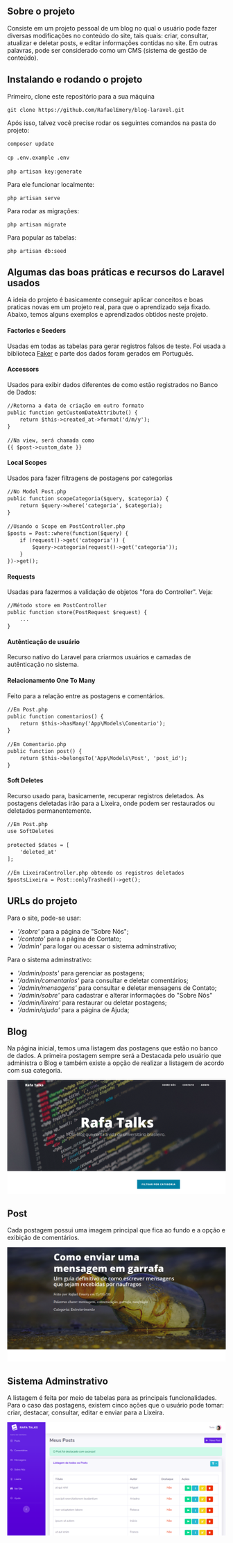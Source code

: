 ## Sobre o projeto

Consiste em um projeto pessoal de um blog no qual o usuário pode fazer diversas modificações no conteúdo do site, tais quais: criar, consultar, atualizar e deletar posts, e editar informações contidas no site. Em outras palavras, pode ser considerado como um CMS (sistema de gestão de conteúdo).

## Instalando e rodando o projeto

Primeiro, clone este repositório para a sua máquina

````
git clone https://github.com/RafaelEmery/blog-laravel.git
````

Após isso, talvez você precise rodar os seguintes comandos na pasta do projeto:

````
composer update

cp .env.example .env

php artisan key:generate
````

Para ele funcionar localmente:

````
php artisan serve
````
Para rodar as migrações:

````
php artisan migrate
```` 

Para popular as tabelas:

````
php artisan db:seed
````

## Algumas das boas práticas e recursos do Laravel usados

A ideia do projeto é basicamente conseguir aplicar conceitos e boas praticas novas em um projeto real, para que o aprendizado seja fixado. Abaixo, temos alguns exemplos e aprendizados obtidos neste projeto.

#### Factories e Seeders
Usadas em todas as tabelas para gerar registros falsos de teste. Foi usada a biblioteca [Faker](https://github.com/fzaninotto/Faker) e parte dos dados foram gerados em Português.

#### Accessors
Usados para exibir dados diferentes de como estão registrados no Banco de Dados:

````
//Retorna a data de criação em outro formato
public function getCustomDateAttribute() {   
	return $this->created_at->format('d/m/y');
}

//Na view, será chamada como
{{ $post->custom_date }}
````

#### Local Scopes
Usados para fazer filtragens de postagens por categorias

````
//No Model Post.php
public function scopeCategoria($query, $categoria) {
	return $query->where('categoria', $categoria);
}

//Usando o Scope em PostController.php
$posts = Post::where(function($query) {
    if (request()->get('categoria')) {
        $query->categoria(request()->get('categoria'));
    }
})->get();
````

#### Requests
Usadas para fazermos a validação de objetos "fora do Controller". Veja:

````
//Método store em PostController
public function store(PostRequest $request) {
	...
}
````

#### Autênticação de usuário
Recurso nativo do Laravel para criarmos usuários e camadas de autênticação no sistema.

#### Relacionamento One To Many
Feito para a relação entre as postagens e comentários.

````
//Em Post.php
public function comentarios() {
    return $this->hasMany('App\Models\Comentario');
}

//Em Comentario.php
public function post() {
    return $this->belongsTo('App\Models\Post', 'post_id');
}
````

#### Soft Deletes
Recurso usado para, basicamente, recuperar registros deletados. As postagens deletadas irão para a Lixeira, onde podem ser restaurados ou deletados permanentemente.

````
//Em Post.php
use SoftDeletes

protected $dates = [
    'deleted_at'
];

//Em LixeiraController.php obtendo os registros deletados
$postsLixeira = Post::onlyTrashed()->get();
````

## URLs do projeto

Para o site, pode-se usar:
- *'/sobre'* para a página de "Sobre Nós";
- *'/contato'* para a página de Contato;
- *'/admin'* para logar ou acessar o sistema adminstrativo;

Para o sistema adminstrativo:
- *'/admin/posts'* para gerenciar as postagens;
- *'/admin/comentarios'* para consultar e deletar comentários;
- *'/admin/mensagens'* para consultar e deletar mensagens de Contato;
- *'/admin/sobre'* para cadastrar e alterar informações do "Sobre Nós"
- *'/admin/lixeira'* para restaurar ou deletar postagens;
- *'/admin/ajuda'* para a página de Ajuda;

## Blog

Na página inicial, temos uma listagem das postagens que estão no banco de dados. A primeira postagem sempre será a Destacada pelo usuário que administra o Blog e também existe a opção de realizar a listagem de acordo com sua categoria. 

![](/src_readme/Inicio.png)

## Post

Cada postagem possui uma imagem principal que fica ao fundo e a opção e exibição de comentários.

![](/src_readme/Post.png)

## Sistema Adminstrativo

A listagem é feita por meio de tabelas para as principais funcionalidades. Para o caso das postagens, existem cinco ações que o usuário pode tomar: criar, destacar, consultar, editar e enviar para a Lixeira.

![](/src_readme/SistAdmin.png)

